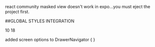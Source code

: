 ##

react community masked view doesn't work in expo...you must eject the project first.

##GLOBAL STYLES INTEGRATION

<!-- <View style={globalStyles.container}>
			<Text style={globalStyles.titleText}>Home Screen</Text> -->

<!-- import { globalStyles } from "../styles/global"; -->

10 18

added screen options to DrawerNavigator { }
